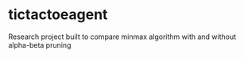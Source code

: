 # tictactoeagent
Research project built to compare minmax algorithm with and without alpha-beta pruning
